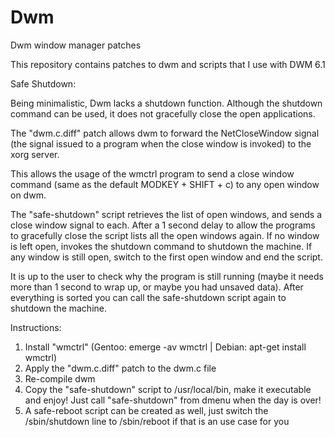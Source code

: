 # Dwm
Dwm window manager patches

This repository contains patches to dwm and scripts that I use with DWM 6.1

Safe Shutdown:

Being minimalistic, Dwm lacks a shutdown function. Although the shutdown command can be used, it does not gracefully close the open applications.

The "dwm.c.diff" patch allows dwm to forward the NetCloseWindow signal (the signal issued to a program when the close window is invoked) to the xorg server.

This allows the usage of the wmctrl program to send a close window command (same as the default MODKEY + SHIFT + c) to any open window on dwm.

The "safe-shutdown" script retrieves the list of open windows, and sends a close window signal to each. After a 1 second delay to allow the programs to gracefully close the script lists all the open windows again.
If no window is left open, invokes the shutdown command to shutdown the machine. If any window is still open, switch to the first open window and end the script. 

It is up to the user to check why the program is still running (maybe it needs more than 1 second to wrap up, or maybe you had unsaved data). After everything is sorted you can call the safe-shutdown script again to shutdown the machine.

Instructions:

1. Install "wmctrl" (Gentoo: emerge -av wmctrl | Debian: apt-get install wmctrl)
2. Apply the "dwm.c.diff" patch to the dwm.c file
3. Re-compile dwm
4. Copy the "safe-shutdown" script to /usr/local/bin, make it executable and enjoy! Just call "safe-shutdown" from dmenu when the day is over!
5. A safe-reboot script can be created as well, just switch the /sbin/shutdown line to /sbin/reboot if that is an use case for you
